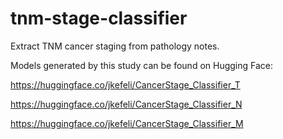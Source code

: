 # tnm-stage-classifier
Extract TNM cancer staging from pathology notes. 

Models generated by this study can be found on Hugging Face: 

https://huggingface.co/jkefeli/CancerStage_Classifier_T  

https://huggingface.co/jkefeli/CancerStage_Classifier_N     

https://huggingface.co/jkefeli/CancerStage_Classifier_M  
